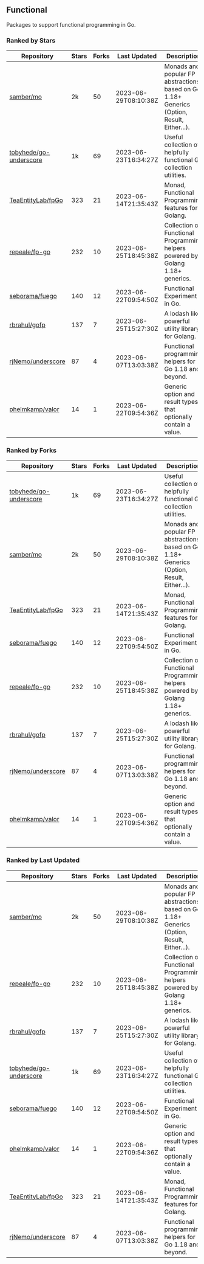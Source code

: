 ## Functional

Packages to support functional programming in Go.

### Ranked by Stars

| Repository | Stars | Forks | Last Updated | Description | 
|------------|-------|-------|--------------|-------------|
| [samber/mo](https://github.com/samber/mo) | 2k | 50 | 2023-06-29T08:10:38Z |  Monads and popular FP abstractions, based on Go 1.18+ Generics (Option, Result, Either...). |
| [tobyhede/go-underscore](https://github.com/tobyhede/go-underscore) | 1k | 69 | 2023-06-23T16:34:27Z |  Useful collection of helpfully functional Go collection utilities. |
| [TeaEntityLab/fpGo](https://github.com/TeaEntityLab/fpGo) | 323 | 21 | 2023-06-14T21:35:43Z |  Monad, Functional Programming features for Golang. |
| [repeale/fp-go](https://github.com/repeale/fp-go) | 232 | 10 | 2023-06-25T18:45:38Z |  Collection of Functional Programming helpers powered by Golang 1.18+ generics. |
| [seborama/fuego](https://github.com/seborama/fuego) | 140 | 12 | 2023-06-22T09:54:50Z |  Functional Experiment in Go. |
| [rbrahul/gofp](https://github.com/rbrahul/gofp) | 137 | 7 | 2023-06-25T15:27:30Z |  A lodash like powerful utility library for Golang. |
| [rjNemo/underscore](https://github.com/rjNemo/underscore) | 87 | 4 | 2023-06-07T13:03:38Z |  Functional programming helpers for Go 1.18 and beyond. |
| [phelmkamp/valor](https://github.com/phelmkamp/valor) | 14 | 1 | 2023-06-22T09:54:36Z |  Generic option and result types that optionally contain a value. |

### Ranked by Forks

| Repository | Stars | Forks | Last Updated | Description | 
|------------|-------|-------|--------------|-------------|
| [tobyhede/go-underscore](https://github.com/tobyhede/go-underscore) | 1k | 69 | 2023-06-23T16:34:27Z |  Useful collection of helpfully functional Go collection utilities. |
| [samber/mo](https://github.com/samber/mo) | 2k | 50 | 2023-06-29T08:10:38Z |  Monads and popular FP abstractions, based on Go 1.18+ Generics (Option, Result, Either...). |
| [TeaEntityLab/fpGo](https://github.com/TeaEntityLab/fpGo) | 323 | 21 | 2023-06-14T21:35:43Z |  Monad, Functional Programming features for Golang. |
| [seborama/fuego](https://github.com/seborama/fuego) | 140 | 12 | 2023-06-22T09:54:50Z |  Functional Experiment in Go. |
| [repeale/fp-go](https://github.com/repeale/fp-go) | 232 | 10 | 2023-06-25T18:45:38Z |  Collection of Functional Programming helpers powered by Golang 1.18+ generics. |
| [rbrahul/gofp](https://github.com/rbrahul/gofp) | 137 | 7 | 2023-06-25T15:27:30Z |  A lodash like powerful utility library for Golang. |
| [rjNemo/underscore](https://github.com/rjNemo/underscore) | 87 | 4 | 2023-06-07T13:03:38Z |  Functional programming helpers for Go 1.18 and beyond. |
| [phelmkamp/valor](https://github.com/phelmkamp/valor) | 14 | 1 | 2023-06-22T09:54:36Z |  Generic option and result types that optionally contain a value. |

### Ranked by Last Updated

| Repository | Stars | Forks | Last Updated | Description | 
|------------|-------|-------|--------------|-------------|
| [samber/mo](https://github.com/samber/mo) | 2k | 50 | 2023-06-29T08:10:38Z |  Monads and popular FP abstractions, based on Go 1.18+ Generics (Option, Result, Either...). |
| [repeale/fp-go](https://github.com/repeale/fp-go) | 232 | 10 | 2023-06-25T18:45:38Z |  Collection of Functional Programming helpers powered by Golang 1.18+ generics. |
| [rbrahul/gofp](https://github.com/rbrahul/gofp) | 137 | 7 | 2023-06-25T15:27:30Z |  A lodash like powerful utility library for Golang. |
| [tobyhede/go-underscore](https://github.com/tobyhede/go-underscore) | 1k | 69 | 2023-06-23T16:34:27Z |  Useful collection of helpfully functional Go collection utilities. |
| [seborama/fuego](https://github.com/seborama/fuego) | 140 | 12 | 2023-06-22T09:54:50Z |  Functional Experiment in Go. |
| [phelmkamp/valor](https://github.com/phelmkamp/valor) | 14 | 1 | 2023-06-22T09:54:36Z |  Generic option and result types that optionally contain a value. |
| [TeaEntityLab/fpGo](https://github.com/TeaEntityLab/fpGo) | 323 | 21 | 2023-06-14T21:35:43Z |  Monad, Functional Programming features for Golang. |
| [rjNemo/underscore](https://github.com/rjNemo/underscore) | 87 | 4 | 2023-06-07T13:03:38Z |  Functional programming helpers for Go 1.18 and beyond. |

